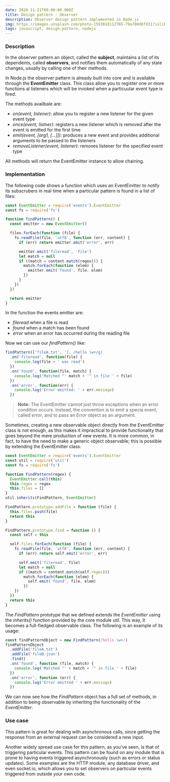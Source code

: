 ```yaml
---
date: 2020-11-21T09:00:00.000Z
title: Design pattern - Observer
description: Observer design pattern implemented in Node.js
img: https://images.unsplash.com/photo-1593018112765-79a700d8fd31?ixlib=rb-1.2.1&ixid=eyJhcHBfaWQiOjEyMDd9&auto=format&fit=crop&w=1867&q=80
tags: javascript, design-pattern, nodejs
---
```


### Description

In the observer pattern an object, called the **subject**, maintains a list of its dependents, called **observers**, and notifies them automatically of any state changes, usually by calling one of their methods.

In Node.js the observer pattern is already built into core and is available through the **EventEmitter** class. This class allow you to register one or more functions al listeners which will be invoked when a particuular event type is fired.

The methods availbale are:

- _on(event, listener)_: allow you to register a new listener for the given event type
- _once(event, listner)_: registers a new listener which is removed after the event is emitted for the first time
- _emit(event, [arg1, [...]])_: produces a new event and provides additional arguments to be passed to the listeners
- _removeListener(event, listener)_: removes listener for the specified event type

All methods will return the EventEmitter instance to allow chaining.

### Implementation

The following code shows a function which uses an EventEmitter to notify its subscrubers in real time when a particular pattern is found in a list of files:

```javascript
const EventEmitter = require('events').EventEmitter
const fs = require('fs')

function findPattern() {
  const emitter = new EventEmitter()

  files.forEach(function (file) {
    fs.readFile(file, 'utf8', function (err, content) {
      if (err) return emitter.emit('error', err)

      emitter.emit('fileread', 'file')
      let match = null
      if ((match = content.match(regex))) {
        match.forEach(function (elem) {
          emitter.emit('found', file, elem)
        })
      }
    })
  })

  return emitter
}
```

In the function the events emitter are:

- _fileread_ when a file is read
- _found_ when a match has been found
- _error_ when an error has occurred during the reading file

Now we can use our _findPattern()_ like:

```javascript
findPattern(['fileA.txt', '], /hello \w+/g)
  .on('fileread', function(file) {
    console.log(file + ' was read')
  })
  .on('found', function(file, match) {
    console.log('Matched "' match + '" in file ' + file)
  })
  .on('error', function(err) {
    console.log('Error emitted: ' + err.message)
  })
```

> **Note:** The EventEmitter cannot just throw exceptions when an error condition occurs. Instead, the convention is to emit a specia event, called _error_, and to pass an _Error_ object as an argument.

Sometimes, creating a new observable object directly from the EventEmitter
class is not enough, as this makes it impractical to provide functionality that
goes beyond the mere production of new events. It is more common, in fact, to
have the need to make a generic object observable; this is possible by extending
the EventEmitter class.

```javascript
const EventEmitter = require('events').EventEmitter
const util = require('util')
const fs = require('fs')

function FindPattern(regex) {
  EventEmitter.call(this)
  this.regex = regex
  this.files = []
}
util.inherits(FindPattern, EventEmitter)

FindPattern.prototype.addFile = function (file) {
  this.files.push(file)
  return this
}

FindPattern.prototype.find = function () {
  const self = this

  self.files.forEach(function (file) {
    fs.readFile(file, 'utf8', function (err, content) {
      if (err) return self.emit('error', err)

      self.emit('fileread', file)
      let match = null
      if ((match = content.match(self.regex)))
        match.forEach(function (elem) {
          self.emit('found', file, elem)
        })
    })
  })
  return this
}
```

The _FindPattern_ prototype that we defined extends the _EventEmitter_ using the
_inherits()_ function provided by the core module _util_. This way, it becomes a
full-fledged observable class. The following is an example of its usage:

```javascript
const findPatternObject = new FindPattern(/hello \w+/)
findPatternObject
  .addFile('fileA.txt')
  .addFile('fileB.json')
  .find()
  .on('found', function (file, match) {
    console.log('Matched "' + match + '" in file ' + file)
  })
  .on('error', function (err) {
    console.log('Error emitted ' + err.message)
  })
```

We can now see how the _FindPattern_ object has a full set of methods, in addition to being observable by inheriting the functionality of the _EventEmitter_.

### Use case

This pattern is great for dealing with asynchronous calls, since getting the response from an external request can be considered a new input.

Another widely spread use case for this pattern, as you’ve seen, is that of triggering particular events. This pattern can be found on any module that is prone to having events triggered asynchronously (such as errors or status updates). Some examples are the HTTP module, any database driver, and even socket.io, which allows you to set observers on particular events triggered from outside your own code.
